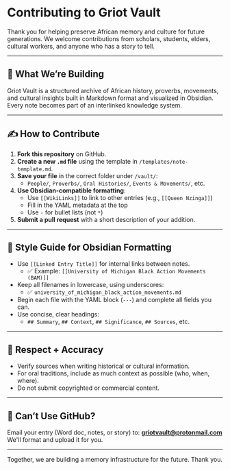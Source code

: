 # Contributing to Griot Vault

Thank you for helping preserve African memory and culture for future generations. We welcome contributions from scholars, students, elders, cultural workers, and anyone who has a story to tell.

---

## 🧠 What We’re Building

Griot Vault is a structured archive of African history, proverbs, movements, and cultural insights built in Markdown format and visualized in Obsidian. Every note becomes part of an interlinked knowledge system.

---

## ✍️ How to Contribute

1. **Fork this repository** on GitHub.
2. **Create a new `.md` file** using the template in `/templates/note-template.md`.
3. **Save your file** in the correct folder under `/vault/`:
   - `People/`, `Proverbs/`, `Oral Histories/`, `Events & Movements/`, etc.
4. **Use Obsidian-compatible formatting**:
   - Use `[[WikiLinks]]` to link to other entries (e.g., `[[Queen Nzinga]]`)
   - Fill in the YAML metadata at the top
   - Use `-` for bullet lists (not `*`)
5. **Submit a pull request** with a short description of your addition.

---

## 📝 Style Guide for Obsidian Formatting

- Use `[[Linked Entry Title]]` for internal links between notes.
  - ✅ Example: `[[University of Michigan Black Action Movements (BAM)]]`
- Keep all filenames in lowercase, using underscores:  
  - ✅ `university_of_michigan_black_action_movements.md`
- Begin each file with the YAML block (`---`) and complete all fields you can.
- Use concise, clear headings:
  - `## Summary`, `## Context`, `## Significance`, `## Sources`, etc.

---

## 🛑 Respect + Accuracy

- Verify sources when writing historical or cultural information.
- For oral traditions, include as much context as possible (who, when, where).
- Do not submit copyrighted or commercial content.

---

## 🔄 Can’t Use GitHub?

Email your entry (Word doc, notes, or story) to: **griotvault@protonmail.com**  
We'll format and upload it for you.

---

Together, we are building a memory infrastructure for the future. Thank you.
